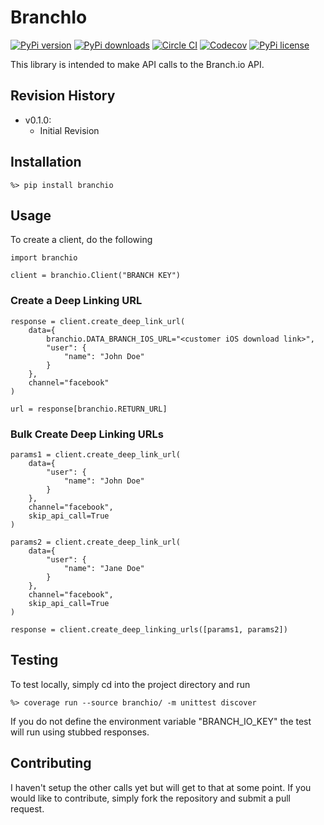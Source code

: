 # BranchIo

[![PyPi version](https://img.shields.io/pypi/v/branchio.svg)](https://pypi.python.org/pypi/branchio)
[![PyPi downloads](https://img.shields.io/pypi/dm/branchio.svg)](https://pypi.python.org/pypi/branchio)
[![Circle CI](https://img.shields.io/circleci/token/ba05cb60f8cf01d2611264ef8fba82d0e07a4b68/project/thehq/python-branchio/master.svg)](https://circleci.com/gh/thehq/python-branchio/tree/master)
[![Codecov](https://img.shields.io/codecov/c/github/thehq/python-branchio/master.svg)](https://codecov.io/github/thehq/python-branchio)
[![PyPi license](https://img.shields.io/pypi/l/branchio.svg)](https://pypi.python.org/pypi/branchio)

This library is intended to make API calls to the Branch.io API.

## Revision History

  - v0.1.0:
    - Initial Revision

## Installation

    %> pip install branchio
    
## Usage

To create a client, do the following

    import branchio
    
    client = branchio.Client("BRANCH KEY")

### Create a Deep Linking URL

    response = client.create_deep_link_url(
        data={
            branchio.DATA_BRANCH_IOS_URL="<customer iOS download link>",
            "user": {
                "name": "John Doe"
            }
        },
        channel="facebook"
    )
    
    url = response[branchio.RETURN_URL]
    
### Bulk Create Deep Linking URLs

    params1 = client.create_deep_link_url(
        data={
            "user": {
                "name": "John Doe"
            }
        },
        channel="facebook",
        skip_api_call=True
    )
    
    params2 = client.create_deep_link_url(
        data={
            "user": {
                "name": "Jane Doe"
            }
        },
        channel="facebook",
        skip_api_call=True
    )
    
    response = client.create_deep_linking_urls([params1, params2])
    
## Testing
To test locally, simply cd into the project directory and run

    %> coverage run --source branchio/ -m unittest discover
    
If you do not define the environment variable "BRANCH_IO_KEY" the test will run using stubbed responses.
    
## Contributing
I haven't setup the other calls yet but will get to that at some point.  If you would like to contribute, simply fork
the repository and submit a pull request.